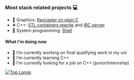### Most stack related projects :computer:

- :space_invader: Graphics:           [Raycaster on plain C](https://github.com/vesord/raycaster)
- :heavy_plus_sign: C++:                [STL containers rewrite](https://github.com/vesord/containers) and [IRC server](https://github.com/zkerriga/irc-server)
- :wrench: System programming: [Shell](https://github.com/zkerriga/littleshell)

#### What I'm doing now
- 🔭 I’m currently working on final qualifying work in my uni
- 🌱 I’m currently learning C++
- :flashlight: I'm currently looking for a job on C++ (junior/internship)





[![Top Langs](https://github-readme-stats.vercel.app/api/top-langs/?username=vesord&layout=compact)](https://github.com/anuraghazra/github-readme-stats)
